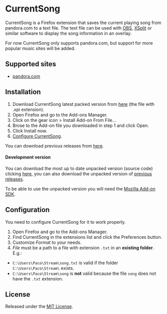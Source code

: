 CurrentSong
===========
CurrentSong is a Firefox extension that saves the current playing song from pandora.com to a text file. The text file can be used with [OBS](https://obsproject.com), [XSplit](https://www.xsplit.com) or similar software to display the song information in an overlay.

For now CurrentSong only supports pandora.com, but support for more popular music sites will be added.

Supported sites
---------------
+ [pandora.com](http://pandora.com)

Installation
------------
1. Download CurrentSong latest packed version from [here](https://github.com/PacoHobi/CurrentSong/releases/latest) (the file with .xpi extension).
2. Open Firefox and go to the Add-ons Manager.
3. Click on the gear icon > Install Add-on From File...
4. Brose to the Add-on file you downloaded in step 1 and click Open.
5. Click Install now.
6. [Configure CurrentSong](#configuration).

You can download previous releases from [here](https://github.com/PacoHobi/CurrentSong/releases).

#### Development version
You can download the most up to date unpacked version (source code) clicking [here](https://github.com/PacoHobi/CurrentSong/archive/master.zip), you can also download the unpacked version of [previous releases](https://github.com/PacoHobi/CurrentSong/releases).

To be able to use the unpacked version you will need the [Mozilla Add-on SDK](https://developer.mozilla.org/en-US/Add-ons/SDK/Tutorials/Installation).

Configuration
-------------
You need to configure CurrentSong for it to work properly.

1. Open Firefox and go to the Add-ons Manager.
2. Find CurrentSong in the extensions list and click the Preferences button.
3. Customize _Format_ to your needs.
4. _File_ must be a path to a file with extension `.txt` in an **existing folder**. E.g.:
  * `C:\Users\Paco\Stream\song.txt` is valid if the folder `C:\Users\Paco\Stream\` exists.
  * `C:\Users\Paco\Stream\song` is **not** valid because the file `song` does not have the `.txt` extension.

License
-------
Released under the [MIT License](https://github.com/PacoHobi/CurrentSong/blob/master/LICENSE).

